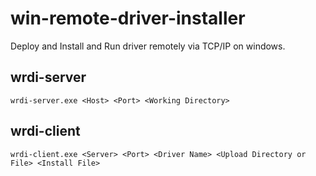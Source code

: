 # win-remote-driver-installer
Deploy and Install and Run driver remotely via TCP/IP on windows.

## wrdi-server
```
wrdi-server.exe <Host> <Port> <Working Directory>
```

## wrdi-client
```
wrdi-client.exe <Server> <Port> <Driver Name> <Upload Directory or File> <Install File>
```
